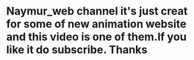 # Naymur_web channel it's just creat for some of new animation website and this video is one of them.If you like it do subscribe. Thanks
